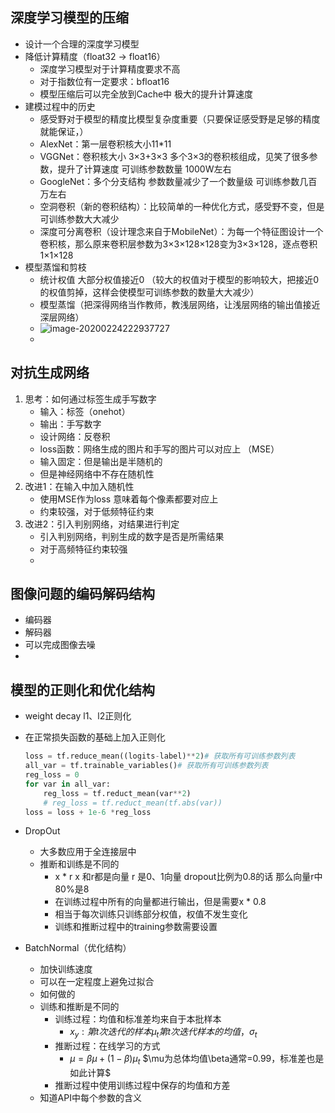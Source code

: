 





##  深度学习模型的压缩

- 设计一个合理的深度学习模型
- 降低计算精度（float32 -> float16）
  - 深度学习模型对于计算精度要求不高
  - 对于指数位有一定要求：bfloat16
  - 模型压缩后可以完全放到Cache中 极大的提升计算速度
- 建模过程中的历史
  - 感受野对于模型的精度比模型复杂度重要（只要保证感受野是足够的精度就能保证，）
  - AlexNet：第一层卷积核大小11*11
  - VGGNet：卷积核大小 3×3+3×3 多个3×3的卷积核组成，见笑了很多参数，提升了计算速度  可训练参数数量 1000W左右
  - GoogleNet：多个分支结构   参数数量减少了一个数量级 可训练参数几百万左右
  - 空洞卷积（新的卷积结构）：比较简单的一种优化方式，感受野不变，但是可训练参数大大减少
  - 深度可分离卷积（设计理念来自于MobileNet）：为每一个特征图设计一个卷积核，那么原来卷积层参数为3×3×128×128变为3×3×128，逐点卷积  1×1×128
- 模型蒸馏和剪枝
  - 统计权值 大部分权值接近0 （较大的权值对于模型的影响较大，把接近0的权值剪掉，这样会使模型可训练参数的数量大大减少）
  - 模型蒸馏（把深得网络当作教师，教浅层网络，让浅层网络的输出值接近深层网络）
  - ![image-20200224222937727](C:\Users\lkjx0\AppData\Roaming\Typora\typora-user-images\image-20200224222937727.png)
  - 





## 对抗生成网络

1. 思考：如何通过标签生成手写数字
   - 输入：标签（onehot）
   - 输出：手写数字
   - 设计网络：反卷积 
   - loss函数：网络生成的图片和手写的图片可以对应上 （MSE）
   - 输入固定：但是输出是半随机的
   - 但是神经网络中不存在随机性
2. 改进1：在输入中加入随机性
   - 使用MSE作为loss 意味着每个像素都要对应上
   - 约束较强，对于低频特征约束
3. 改进2：引入判别网络，对结果进行判定
   - 引入判别网络，判别生成的数字是否是所需结果
   - 对于高频特征约束较强
   - 





## 图像问题的编码解码结构

- 编码器
- 解码器
- 可以完成图像去噪
- 



## 模型的正则化和优化结构

-  weight decay l1、l2正则化

  - 在正常损失函数的基础上加入正则化

    ```python
    loss = tf.reduce_mean((logits-label)**2)# 获取所有可训练参数列表
    all_var = tf.trainable_variables()# 获取所有可训练参数列表
    reg_loss = 0
    for var in all_var:
    	reg_loss = tf.reduct_mean(var**2)
        # reg_loss = tf.reduct_mean(tf.abs(var))
    loss = loss + 1e-6 *reg_loss
    ```

    

- DropOut
  - 大多数应用于全连接层中
  - 推断和训练是不同的
    - x * r    x 和r都是向量 r 是0、1向量 dropout比例为0.8的话 那么向量r中80%是8
    - 在训练过程中所有的向量都进行输出，但是需要x * 0.8
    - 相当于每次训练只训练部分权值，权值不发生变化
    - 训练和推断过程中的training参数需要设置
- BatchNormal（优化结构）
  - 加快训练速度
  - 可以在一定程度上避免过拟合
  - 如何做的
  - 训练和推断是不同的
    - 训练过程：均值和标准差均来自于本批样本
      - $x_y:第t次迭代的样本 \mu_t 第t次迭代样本的均值，\sigma_t$
    - 推断过程：在线学习的方式
      - $\mu=\beta \mu +(1-\beta)\mu_t$    $\mu为总体均值\beta通常=0.99，标准差也是如此计算$
    - 推断过程中使用训练过程中保存的均值和方差
  - 知道API中每个参数的含义